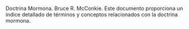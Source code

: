 Doctrina Mormona. Bruce R. McConkie. Este documento proporciona un índice detallado de términos y conceptos relacionados con la doctrina mormona.
